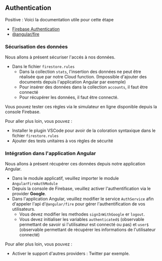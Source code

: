 ## Authentication

Positive
: Voici la documentation utile pour cette étape

- [Firebase Authentication](https://firebase.google.com/docs/auth/)
- [@angular/fire](https://github.com/angular/angularfire2/blob/master/docs/auth/getting-started.md)

### Sécurisation des données

Nous allons à présent sécuriser l'accés à nos données.

- Dans le fichier `firestore.rules`
  - Dans la collection `stats`, l'insertion des données ne peut être réalisée que par notre Cloud function. (Impossible d'ajouter des documents depuis l'application Angular par exemple)
  - Pour insérer des données dans la collection `accounts`, il faut être connecté
  - Pour récupérer les données, il faut être connecté.

Vous pouvez tester ces règles via le simulateur en ligne disponible depuis la console Firebase.

Pour aller plus loin, vous pouvez :

- Installer le plugin VSCode pour avoir de la coloration syntaxique dans le fichier `firestore.rules`
- Ajouter des tests unitaires à vos règles de sécurité

### Intégration dans l'application Angular

Nous allons à présent récupérer ces données depuis notre application Angular.

- Dans le module applicatif, veuillez importer le module `AngularFireAuthModule`
- Depuis la console de Firebase, veuillez activer l'authentification via le provider **Google**.
- Dans l'application Angular, veuillez modifier le service `AuthService` afin d'appeler l'api d'`@angular/fire` pour gérer l'authentification de vos utilisateurs.
  - Vous devez modifier les methodes `signInWithGoogle` er `logout`.
  - Vous devez initialiser les variables `authenticated$` (observable permettant de savoir si l'utilisateur est connecté ou pas) et `user$` (observable permettant de récupérer les informations de l'utilisateur connecté)

Pour aller plus loin, vous pouvez :

- Activer le support d'autres providers : Twitter par exemple.


